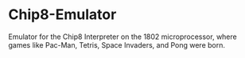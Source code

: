 # Chip8-Emulator
Emulator for the Chip8 Interpreter on the 1802 microprocessor, where games like Pac-Man, Tetris, Space Invaders, and Pong were born.
